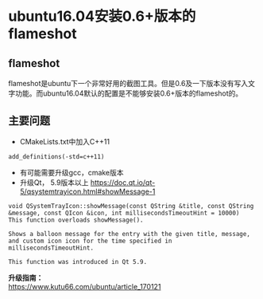 # ubuntu16.04安装0.6+版本的flameshot
## flameshot
flameshot是ubuntu下一个非常好用的截图工具。但是0.6及一下版本没有写入文字功能。而ubuntu16.04默认的配置是不能够安装0.6+版本的flameshot的。

## 主要问题
+ CMakeLists.txt中加入C++11
```
add_definitions(-std=c++11)
```
+ 有可能需要升级gcc，cmake版本
+ 升级Qt， 5.9版本以上
https://doc.qt.io/qt-5/qsystemtrayicon.html#showMessage-1
```
void QSystemTrayIcon::showMessage(const QString &title, const QString &message, const QIcon &icon, int millisecondsTimeoutHint = 10000)
This function overloads showMessage().

Shows a balloon message for the entry with the given title, message, and custom icon icon for the time specified in millisecondsTimeoutHint.

This function was introduced in Qt 5.9.
```

**升级指南：**    
https://www.kutu66.com/ubuntu/article_170121